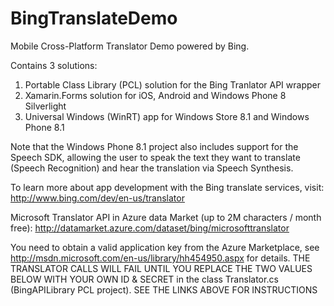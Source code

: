# BingTranslateDemo
Mobile Cross-Platform Translator Demo powered by Bing.

Contains 3 solutions:
1. Portable Class Library (PCL) solution for the Bing Tranlator API wrapper
2. Xamarin.Forms solution for iOS, Android and Windows Phone 8 Silverlight
3. Universal Windows (WinRT) app for Windows Store 8.1 and Windows Phone 8.1

Note that the Windows Phone 8.1 project also includes support for the Speech SDK, allowing the user to speak the text they want to translate (Speech Recognition) and hear the translation via Speech Synthesis.

To learn more about app development with the Bing translate services, visit:
http://www.bing.com/dev/en-us/translator

Microsoft Translator API in Azure data Market (up to 2M characters / month free):
http://datamarket.azure.com/dataset/bing/microsofttranslator

You need to obtain a valid application key from the Azure Marketplace, see http://msdn.microsoft.com/en-us/library/hh454950.aspx for details.
THE TRANSLATOR CALLS WILL FAIL UNTIL YOU REPLACE THE TWO VALUES BELOW WITH YOUR OWN ID & SECRET in the class Translator.cs (BingAPILibrary PCL project).
SEE THE LINKS ABOVE FOR INSTRUCTIONS
